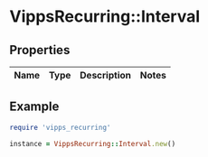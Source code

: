 # VippsRecurring::Interval

## Properties

| Name | Type | Description | Notes |
| ---- | ---- | ----------- | ----- |

## Example

```ruby
require 'vipps_recurring'

instance = VippsRecurring::Interval.new()
```

